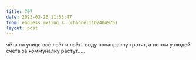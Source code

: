```yaml
---
title: 707
date: 2023-03-26 11:53:47
from: endless шизing ⍼ (channel1162404975)
layout: post
---
```


чёта на улице всё льёт и льёт.. воду понапрасну тратят, а потом у людей счета за коммуналку растут.....
